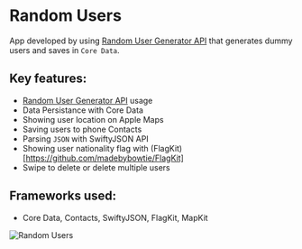 #  Random Users

App developed by using [Random User Generator API](https://randomuser.me/) that generates dummy users and saves in `Core Data`.

## Key features:
- [Random User Generator API](https://randomuser.me/) usage
- Data Persistance with Core Data
- Showing user location on Apple Maps
- Saving users to phone Contacts
- Parsing `JSON` with SwiftyJSON API
- Showing user nationality flag with (FlagKit)[https://github.com/madebybowtie/FlagKit]
- Swipe to delete or delete multiple users

## Frameworks used:
- Core Data, Contacts, SwiftyJSON, FlagKit, MapKit

![Random Users](https://media.giphy.com/media/TfuIiGr8BCp2tTETsY/giphy.gif)
